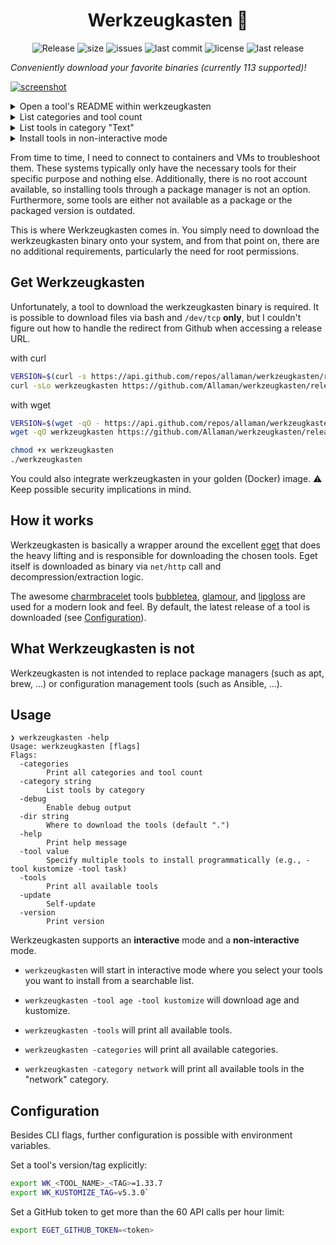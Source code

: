 <h1 align="center">Werkzeugkasten 🧰</h1>

<div align="center">
  <p>
    <img src="https://github.com/Allaman/werkzeugkasten/actions/workflows/release.yaml/badge.svg" alt="Release"/>
    <img src="https://img.shields.io/github/repo-size/Allaman/werkzeugkasten" alt="size"/>
    <img src="https://img.shields.io/github/issues/Allaman/werkzeugkasten" alt="issues"/>
    <img src="https://img.shields.io/github/last-commit/Allaman/werkzeugkasten" alt="last commit"/>
    <img src="https://img.shields.io/github/license/Allaman/werkzeugkasten" alt="license"/>
    <img src="https://img.shields.io/github/v/release/Allaman/werkzeugkasten?sort=semver" alt="last release"/>
  </p>
</div>

_Conveniently download your favorite binaries (currently 113 supported)!_

[![screenshot](https://s1.gifyu.com/images/SBpu4.png)](https://gifyu.com/image/SBpu4)

<details>
<summary>Open a tool's README within werkzeugkasten</summary>

[![readme.png](https://s11.gifyu.com/images/SBpu5.png)](https://gifyu.com/image/SBpu5)

</details>

<details>
<summary>List categories and tool count</summary>

`werkzeugkasten -categories`

[![categories.png](https://s1.gifyu.com/images/SBpuN.png)](https://gifyu.com/image/SBpuN)

</details>

<details>
<summary>List tools in category "Text"</summary>

`werkzeugkasten -category text`

[![category.png](https://s1.gifyu.com/images/SBpu9.png)](https://gifyu.com/image/SBpu9)

</details>

<details>
<summary>Install tools in non-interactive mode</summary>

`werkzeugkasten -dir /tmp -tool age -tool kustomize`

[![install.png](https://s1.gifyu.com/images/SBpuv.png)](https://gifyu.com/image/SBpuv)

</details>

From time to time, I need to connect to containers and VMs to troubleshoot them. These systems typically only have the necessary tools for their specific purpose and nothing else. Additionally, there is no root account available, so installing tools through a package manager is not an option. Furthermore, some tools are either not available as a package or the packaged version is outdated.

This is where Werkzeugkasten comes in. You simply need to download the werkzeugkasten binary onto your system, and from that point on, there are no additional requirements, particularly the need for root permissions.

## Get Werkzeugkasten

Unfortunately, a tool to download the werkzeugkasten binary is required. It is possible to download files via bash and `/dev/tcp` **only**, but I couldn't figure out how to handle the redirect from Github when accessing a release URL.

with curl

```sh
VERSION=$(curl -s https://api.github.com/repos/allaman/werkzeugkasten/releases/latest | grep tag_name | cut -d '"' -f 4)
curl -sLo werkzeugkasten https://github.com/Allaman/werkzeugkasten/releases/download/${VERSION}/werkzeugkasten_${VERSION}_$(uname -s)_$(uname -m)
```

with wget

```sh
VERSION=$(wget -qO - https://api.github.com/repos/allaman/werkzeugkasten/releases/latest | grep tag_name | cut -d '"' -f 4)
wget -qO werkzeugkasten https://github.com/Allaman/werkzeugkasten/releases/download/${VERSION}/werkzeugkasten_${VERSION}_$(uname -s)_$(uname -m)
```

```sh
chmod +x werkzeugkasten
./werkzeugkasten
```

You could also integrate werkzeugkasten in your golden (Docker) image. ⚠️ Keep possible security implications in mind.

## How it works

Werkzeugkasten is basically a wrapper around the excellent [eget](https://github.com/zyedidia/eget) that does the heavy lifting and is responsible for downloading the chosen tools. Eget itself is downloaded as binary via `net/http` call and decompression/extraction logic.

The awesome [charmbracelet](https://github.com/charmbracelet) tools [bubbletea](https://github.com/charmbracelet/bubbletea), [glamour](https://github.com/charmbracelet/glamour), and [lipgloss](https://github.com/charmbracelet/lipgloss) are used for a modern look and feel. By default, the latest release of a tool is downloaded (see [Configuration](#configuration)).

## What Werkzeugkasten is not

Werkzeugkasten is not intended to replace package managers (such as apt, brew, ...) or configuration management tools (such as Ansible, ...).

## Usage

```
❯ werkzeugkasten -help
Usage: werkzeugkasten [flags]
Flags:
  -categories
        Print all categories and tool count
  -category string
        List tools by category
  -debug
        Enable debug output
  -dir string
        Where to download the tools (default ".")
  -help
        Print help message
  -tool value
        Specify multiple tools to install programmatically (e.g., -tool kustomize -tool task)
  -tools
        Print all available tools
  -update
        Self-update
  -version
        Print version
```

Werkzeugkasten supports an **interactive** mode and a **non-interactive** mode.

- `werkzeugkasten` will start in interactive mode where you select your tools you want to install from a searchable list.

- `werkzeugkasten -tool age -tool kustomize` will download age and kustomize.

- `werkzeugkasten -tools` will print all available tools.

- `werkzeugkasten -categories` will print all available categories.

- `werkzeugkasten -category network` will print all available tools in the "network" category.

## Configuration

Besides CLI flags, further configuration is possible with environment variables.

Set a tool's version/tag explicitly:

```sh
export WK_<TOOL_NAME>_<TAG>=1.33.7
export WK_KUSTOMIZE_TAG=v5.3.0`
```

Set a GitHub token to get more than the 60 API calls per hour limit:

```sh
export EGET_GITHUB_TOKEN=<token>
```
